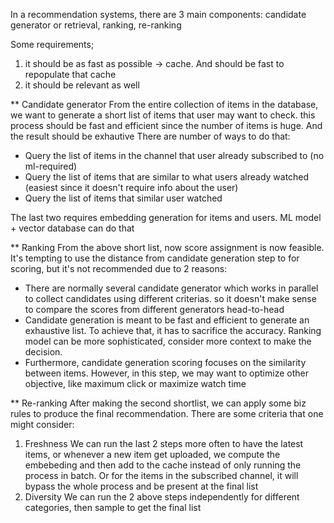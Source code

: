 
In a recommendation systems, there are 3 main components: candidate generator or retrieval, ranking, re-ranking

Some requirements;
1. it should be as fast as possible -> cache. And should be fast to repopulate that cache
2. it should be relevant as well

** Candidate generator
From the entire collection of items in the database, we want to generate a short list of items that user may want to check.
this process should be fast and efficient since the number of items is huge. And the result should be exhautive
There are number of ways to do that:
- Query the list of items in the channel that user already subscribed to (no ml-required)
- Query the list of items that are similar to what users already watched (easiest since it doesn't require info about the user)
- Query the list of items that similar user watched

The last two requires embedding generation for items and users. ML model + vector database can do that

** Ranking
From the above short list, now score assignment is now feasible. It's tempting to use the distance from candidate generation step to for scoring, but it's not recommended due to 2 reasons:
- There are normally several candidate generator which works in parallel to collect candidates using different criterias. so it doesn't make sense to compare the scores from different generators head-to-head
- Candidate generation is meant to be fast and efficient to generate an exhaustive list. To achieve that, it has to sacrifice the accuracy. Ranking model can be more sophisticated, consider more context to make the decision.
- Furthermore, candidate generation scoring focuses on the similarity between items. However, in this step, we may want to optimize other objective, like maximum click or maximize watch time

** Re-ranking
After making the second shortlist, we can apply some biz rules to produce the final recommendation. There are some criteria that one might consider:
1. Freshness
We can run the last 2 steps more often to have the latest items, or whenever a new item get uploaded, we compute the embebeding and then add to the cache instead of only running the process in batch. Or for the items in the subscribed channel, it will bypass the whole process and be present at the final list
2. Diversity
We can run the 2 above steps independently for different categories, then sample to get the final list